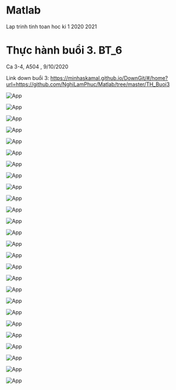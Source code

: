 # Matlab

Lap trinh tinh toan hoc ki 1 2020 2021

# Thực hành buổi 3. BT_6
Ca 3-4, A504 , 9/10/2020

Link down buổi 3: https://minhaskamal.github.io/DownGit/#/home?url=https://github.com/NghiLamPhuc/Matlab/tree/master/TH_Buoi3

![App](Picture/BT6/Debai/BT6_1.jpg)

![App](Picture/BT6/GBT6_1.PNG)

![App](Picture/BT6/Debai/BT6_2.jpg)

![App](Picture/BT6/GBT6_2.PNG)

![App](Picture/BT6/Debai/BT6_3.jpg)

![App](Picture/BT6/GBT6_3.PNG)

![App](Picture/BT6/Debai/BT6_4.jpg)

![App](Picture/BT6/GBT6_4.PNG)

![App](Picture/BT6/Debai/BT6_5.jpg)

![App](Picture/BT6/GBT6_5.PNG)

![App](Picture/BT6/Debai/BT6_6.jpg)

![App](Picture/BT6/GBT_6_6.PNG)

![App](Picture/BT6/Debai/BT6_7.jpg)

![App](Picture/BT6/GBT6_7.PNG)

![App](Picture/BT6/GBT6_7_run.PNG)

![App](Picture/BT6/Debai/BT6_8.jpg)

![App](Picture/BT6/GBT6_8_a.PNG)

![App](Picture/BT6/GBT6_8_b.PNG)

![App](Picture/BT6/GBT6_8_c.PNG)

![App](Picture/BT6/GBT6_8_run.PNG)


![App](Picture/BT6/Debai/BT6_9.jpg)

![App](Picture/BT6/GBT6_9.PNG)

![App](Picture/BT6/GBT6_9_run.PNG)


![App](Picture/BT6/Debai/BT6_10.jpg)

![App](Picture/BT6/GBT6_10.PNG)

![App](Picture/BT6/GBT6_10_run.PNG)
